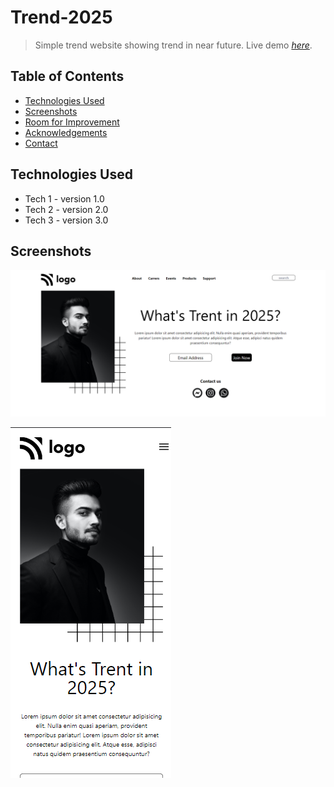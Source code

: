 # Trend-2025
> Simple trend website showing trend in near future.
> Live demo [_here_](https://trend-2025.vercel.app/).

## Table of Contents
* [Technologies Used](#technologies-used)
* [Screenshots](#screenshots)
* [Room for Improvement](#room-for-improvement)
* [Acknowledgements](#acknowledgements)
* [Contact](#contact)
<!-- * [License](#license) -->


## Technologies Used
- Tech 1 - version 1.0
- Tech 2 - version 2.0
- Tech 3 - version 3.0


## Screenshots
![Example screenshot](./assets/desktop_ss.png)

![Example screenshot](./assets/mobile_ss.png)






